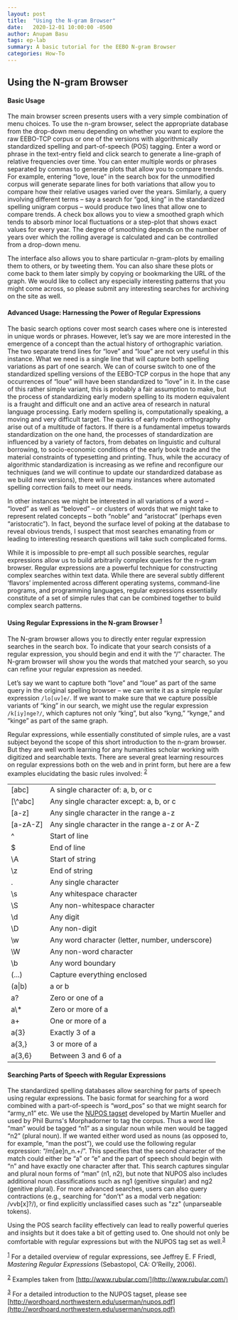 ```yaml
---
layout: post
title:  "Using the N-gram Browser"
date:   2020-12-01 10:00:00 -0500
author: Anupam Basu
tags: ep-lab
summary: A basic tutorial for the EEBO N-gram Browser
categories: How-To
---
```


## Using the N-gram Browser

#### Basic Usage

The main browser screen presents users with a very simple combination of
menu choices. To use the n-gram browser, select the appropriate database
from the drop-down menu depending on whether you want to explore the raw
EEBO-TCP corpus or one of the versions with algorithmically standardized
spelling and part-of-speech (POS) tagging. Enter a word or phrase in the
text-entry field and click search to generate a line-graph of relative
frequencies over time. You can enter multiple words or phrases separated
by commas to generate plots that allow you to compare trends. For
example, entering “love, loue” in the search box for the unmodified
corpus will generate separate lines for both variations that allow you
to compare how their relative usages varied over the years. Similarly, a
query involving different terms – say a search for “god, king” in the
standardized spelling unigram corpus – would produce two lines that
allow one to compare trends. A check box allows you to view a smoothed
graph which tends to absorb minor local fluctuations or a step-plot that
shows exact values for every year. The degree of smoothing depends on
the number of years over which the rolling average is calculated and can
be controlled from a drop-down menu.

The interface also allows you to share particular n-gram-plots by
emailing them to others, or by tweeting them. You can also share these
plots or come back to them later simply by copying or bookmarking the
URL of the graph. We would like to collect any especially interesting
patterns that you might come across, so please submit any interesting
searches for archiving on the site as well.

#### Advanced Usage: Harnessing the Power of Regular Expressions

The basic search options cover most search cases where one is interested
in unique words or phrases. However, let’s say we are more interested in
the emergence of a concept than the actual history of orthographic
variation. The two separate trend lines for “love” and “loue” are not
very useful in this instance. What we need is a single line that will
capture both spelling variations as part of one search. We can of course
switch to one of the standardized spelling versions of the EEBO-TCP
corpus in the hope that any occurrences of “loue” will have been
standardized to “love” in it. In the case of this rather simple variant,
this is probably a fair assumption to make, but the process of
standardizing early modern spelling to its modern equivalent is a
fraught and difficult one and an active area of research in natural
language processing. Early modern spelling is, computationally speaking,
a moving and very difficult target. The quirks of early modern
orthography arise out of a multitude of factors. If there is a
fundamental impetus towards standardization on the one hand, the
processes of standardization are influenced by a variety of factors,
from debates on linguistic and cultural borrowing, to socio-economic
conditions of the early book trade and the material constraints of
typesetting and printing. Thus, while the accuracy of algorithmic
standardization is increasing as we refine and reconfigure our
techniques (and we will continue to update our standardized database as
we build new versions), there will be many instances where automated
spelling correction fails to meet our needs.

In other instances we might be interested in all variations of a word –
“loved” as well as “beloved” – or clusters of words that we might take
to represent related concepts – both “noble” and “aristocrat” (perhaps
even “aristocratic”). In fact, beyond the surface level of poking at the
database to reveal obvious trends, I suspect that most searches
emanating from or leading to interesting research questions will take
such complicated forms.

While it is impossible to pre-empt all such possible searches, regular
expressions allow us to build arbitrarily complex queries for the n-gram
browser. Regular expressions are a powerful technique for constructing
complex searches within text data. While there are several subtly
different ‘flavors’ implemented across different operating systems,
command-line programs, and programming languages, regular expressions
essentially constitute of a set of simple rules that can be combined
together to build complex search patterns.

#### Using Regular Expressions in the N-gram Browser <sup><a href="#ftn1" id="body_ftn1">1</a>

The N-gram browser allows you to directly enter regular expression
searches in the search box. To indicate that your search consists of a
regular expression, you should begin and end it with the “/” character.
The N-gram browser will show you the words that matched your search, so
you can refine your regular expression as needed.

Let’s say we want to capture both “love” and “loue” as part of the same
query in the original spelling browser – we can write it as a simple
regular expression `/lo[uv]e/`. If we want to make sure that we capture
possible variants of “king” in our search, we might use the regular
expression `/k[iy]nge?/`, which captures not only “king”, but also
“kyng,” “kynge,” and “kinge” as part of the same graph.

Regular expressions, while essentially constituted of simple rules, are
a vast subject beyond the scope of this short introduction to the n-gram
browser. But they are well worth learning for any humanities scholar
working with digitized and searchable texts. There are several great
learning resources on regular expressions both on the web and in print
form, but here are a few examples elucidating the basic rules
involved: <sup><a href="#ftn2" id="body_ftn2">2</a></sup>


<table>
<tr>
<td>
[abc]
</td>
<td>
A single character of: a, b, or c
</td>
</tr>
<tr>
<td>
[\^abc]
</td>
<td>
Any single character except: a, b, or c
</td>
</tr>
<tr>
<td>
[a-z]
</td>
<td>
Any single character in the range a-z
</td>
</tr>
<tr>
<td>
[a-zA-Z]
</td>
<td>
Any single character in the range a-z or A-Z
</td>
</tr>
<tr>
<td>
^
</td>
<td>
Start of line
</td>
</tr>
<tr>
<td>
$
</td>
<td>
End of line
</td>
</tr>
<tr>
<td>
\A
</td>
<td>
Start of string
</td>
</tr>
<tr>
<td>
\z
</td>
<td>
End of string
</td>
</tr>
<tr>
<td>
.
</td>
<td>
Any single character
</td>
</tr>
<tr>
<td>
\s
</td>
<td>
Any whitespace character
</td>
</tr>
<tr>
<td>
\S
</td>
<td>
Any non-whitespace character
</td>
</tr>
<tr>
<td>
\d
</td>
<td>
Any digit
</td>
</tr>
<tr>
<td>
\D
</td>
<td>
Any non-digit
</td>
</tr>
<tr>
<td>
\w
</td>
<td>
Any word character (letter, number, underscore)
</td>
</tr>
<tr>
<td>
\W
</td>
<td>
Any non-word character
</td>
</tr>
<tr>
<td>
\b
</td>
<td>
Any word boundary
</td>
</tr>
<tr>
<td>
(...)
</td>
<td>
Capture everything enclosed
</td>
</tr>
<tr>
<td>
(a|b)
</td>
<td>
a or b
</td>
</tr>
<tr>
<td>
a?
</td>
<td>
Zero or one of a
</td>
</tr>
<tr>
<td>
a\*
</td>
<td>
Zero or more of a
</td>
</tr>
<tr>
<td>
a+
</td>
<td>
One or more of a
</td>
</tr>
<tr>
<td>
a{3}
</td>
<td>
Exactly 3 of a
</td>
</tr>
<tr>
<td>
a{3,}
</td>
<td>
3 or more of a
</td>
</tr>
<tr>
<td>
a{3,6}
</td>
<td>
Between 3 and 6 of a
</td>
</tr>
</table>

#### Searching Parts of Speech with Regular Expressions

The standardized spelling databases allow searching for parts of
speech using regular expressions. The basic format for searching for a
word combined with a part-of-speech is “word\_pos” so that we might
search for “army\_n1” etc. We use the [NUPOS
tagset](/intros/nupos_tag_set.html) developed by Martin Mueller and
used by Phil Burns's Morphadorner to tag the corpus. Thus a word like
“man” would be tagged “n1” as a singular noun while men would be
tagged “n2” (plural noun). If we wanted either word used as nouns (as
opposed to, for example, “man the post”), we could use the following
regular expression: “/m[ae]n\_n.+/”. This specifies that the second
character of the match could either be “a” or “e” and the part of
speech should begin with “n” and have exactly one character after
that. This search captures singular and plural noun forms of “man” (n1, n2), but note that NUPOS also includes additional noun classifications such as ng1 (genitive singular) and ng2 (genitive plural). For more advanced searches, users can also query contractions (e.g., searching for "don’t" as a modal verb negation: /vvb[x]?/), or find explicitly unclassified cases such as "zz" (unparseable tokens).

Using the POS search facility effectively can lead to really powerful
queries and insights but it does take a bit of getting used to. One
should not only be comfortable with regular expressions but with the
NUPOS tag set as well.<sup><a href="#ftn3" id="body_ftn3">3</a></sup>

<sup><a href="#body_ftn1" id="ftn1">1</a></sup> For a detailed overview of regular expressions, see
Jeffrey E. F Friedl, *Mastering Regular Expressions* (Sebastopol, CA: O’Reilly, 2006).

<sup><a href="#body_ftn2" id="ftn2">2</a></sup> Examples taken from [http://www.rubular.com/](http://www.rubular.com/)

<sup><a href="#body_ftn3" id="ftn3">3</a></sup> For a detailed introduction to the NUPOS tagset,
please see [http://wordhoard.northwestern.edu/userman/nupos.pdf](http://wordhoard.northwestern.edu/userman/nupos.pdf)

